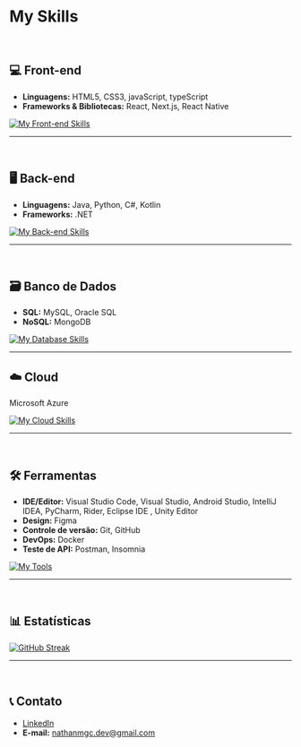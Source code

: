 # **My Skills**
<br>

## 💻 Front-end
* **Linguagens:** HTML5, CSS3, javaScript, typeScript  
* **Frameworks & Bibliotecas:** React, Next.js, React Native  

[![My Front-end Skills](https://skillicons.dev/icons?i=html,css,js,ts,react,nextjs)](https://skillicons.dev)

---
<br>

## 🖥️ Back-end
* **Linguagens:** Java, Python, C#, Kotlin
* **Frameworks:** .NET  

[![My Back-end Skills](https://skillicons.dev/icons?i=java,python,cs,kotlin,dotnet)](https://skillicons.dev)  

---
<br>

## 🗃️ Banco de Dados
* **SQL:** MySQL, Oracle SQL  
* **NoSQL:** MongoDB  

[![My Database Skills](https://skillicons.dev/icons?i=mysql,mongodb&perline=6)](https://skillicons.dev)  

---

## ☁️ Cloud
Microsoft Azure  

[![My Cloud Skills](https://skillicons.dev/icons?i=azure)](https://skillicons.dev)  

---
<br>

## 🛠️ Ferramentas
* **IDE/Editor:** Visual Studio Code, Visual Studio, Android Studio, IntelliJ IDEA, PyCharm, Rider, Eclipse IDE , Unity Editor
* **Design:** Figma  
* **Controle de versão:** Git, GitHub  
* **DevOps:** Docker
* **Teste de API:** Postman, Insomnia

[![My Tools](https://skillicons.dev/icons?i=vscode,visualstudio,androidstudio,idea,pycharm,rider,eclipse,unity,figma,git,github,docker,postman&perline=8)](https://skillicons.dev)

---
<br>

## 📊 Estatísticas  
[![GitHub Streak](https://streak-stats.demolab.com/?user=NathanMagno&theme=hacker)](https://git.io/streak-stats)

--- 
<br>

## 📞 Contato
* [LinkedIn](https://www.linkedin.com/in/nathan-magno)  
* **E-mail:** nathanmgc.dev@gmail.com
